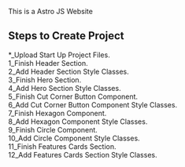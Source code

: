This is a Astro JS Website

## Steps to Create Project

*_Upload Start Up Project Files.  
1_Finish Header Section.   
2_Add Header Section Style Classes.   
3_Finish Hero Section.   
4_Add Hero Section Style Classes.   
5_Finish Cut Corner Button Component.   
6_Add Cut Corner Button Component Style Classes.   
7_Finish Hexagon Component.   
8_Add Hexagon Component Style Classes.   
9_Finish Circle Component.   
10_Add Circle Component Style Classes.   
11_Finish Features Cards Section.   
12_Add Features Cards Section Style Classes.   









